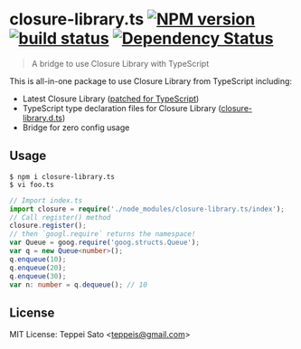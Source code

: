 closure-library.ts [![NPM version][npm-image]][npm-url] [![build status][travis-image]][travis-url] [![Dependency Status][deps-image]][deps-url]
====

> A bridge to use Closure Library with TypeScript

This is all-in-one package to use Closure Library from TypeScript including:

* Latest Closure Library ([patched for TypeScript](https://github.com/teppeis/closure-library/tree/fix))
* TypeScript type declaration files for Closure Library ([closure-library.d.ts](https://github.com/teppeis/closure-library.d.ts))
* Bridge for zero config usage

## Usage

```console
$ npm i closure-library.ts
$ vi foo.ts
```

```typescript
// Import index.ts
import closure = require('./node_modules/closure-library.ts/index');
// Call register() method
closure.register();
// then `googl.require` returns the namespace!
var Queue = goog.require('goog.structs.Queue');
var q = new Queue<number>();
q.enqueue(10);
q.enqueue(20);
q.enqueue(30);
var n: number = q.dequeue(); // 10
```

## License

MIT License: Teppei Sato &lt;teppeis@gmail.com&gt;

[npm-image]: https://img.shields.io/npm/v/closure-library.ts.svg
[npm-url]: https://npmjs.org/package/closure-library.ts
[travis-image]: https://travis-ci.org/teppeis/closure-library.ts.svg?branch=master
[travis-url]: https://travis-ci.org/teppeis/closure-library.ts
[deps-image]: https://david-dm.org/teppeis/closure-library.ts.svg
[deps-url]: https://david-dm.org/teppeis/closure-library.ts
